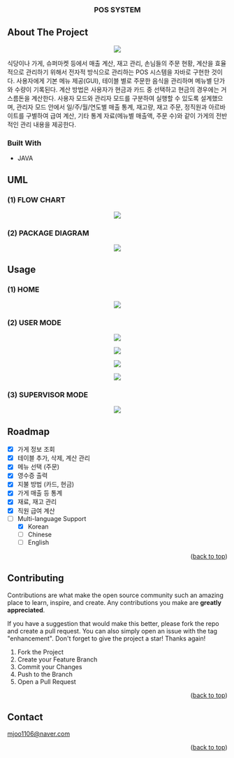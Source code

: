 
<h3 align="center">POS SYSTEM</h3>




## About The Project


<p align="center"><img src="view/pos.png"></p>


 식당이나 가게, 슈퍼마켓 등에서 매출 계산, 재고 관리, 손님들의 주문 현황, 계산을 효율적으로 관리하기 위해서 전자적 방식으로 관리하는 POS 시스템을 자바로 구현한 것이다.
 사용자에게 기본 메뉴 제공(GUI), 테이블 별로 주문한 음식을 관리하며 메뉴별 단가와 수량이 기록된다. 계산 방법은 사용자가 현금과 카드 중 선택하고 현금의 경우에는 거스름돈을 계산한다.
 사용자 모드와 관리자 모드를 구분하여 실행할 수 있도록 설계했으며, 관리자 모드 안에서 일/주/월/연도별 매출 통계, 재고량, 재고 주문, 정직원과 아르바이트를 구별하여 급여 계산, 기타 통계 자료(메뉴별 매출액, 주문 수)와 같이 가게의 전반적인 관리 내용을 제공한다.





### Built With

* JAVA





<!-- USAGE EXAMPLES -->
## UML

### (1) FLOW CHART


<p align="center"><img src="view/flow.png"></p>



### (2) PACKAGE DIAGRAM 


<p align="center"><img src="view/system.png"></p>




## Usage

### (1) HOME


<p align="center"><img src="view/home.png"></p>


### (2) USER MODE


<p align="center"><img src="view/user.png"></p>

<p align="center"><img src="view/menu.png"></p>

<p align="center"><img src="view/add_menu.png"></p>

<p align="center"><img src="view/cal.png"></p>

### (3) SUPERVISOR MODE


<p align="center"><img src="view/man.png"></p>



<!-- ROADMAP -->
## Roadmap

- [x] 가게 정보 조회
- [x] 테이블 추가, 삭제, 계산 관리
- [x] 메뉴 선택 (주문)
- [x] 영수증 출력 
- [x] 지불 방법 (카드, 현금)
- [X] 가게 매출 등 통계
- [X] 재료, 재고 관리
- [X] 직원 급여 계산
- [ ] Multi-language Support
    - [x] Korean
    - [ ] Chinese
    - [ ] English

<p align="right">(<a href="#top">back to top</a>)</p>



<!-- CONTRIBUTING -->
## Contributing

Contributions are what make the open source community such an amazing place to learn, inspire, and create. Any contributions you make are **greatly appreciated**.

If you have a suggestion that would make this better, please fork the repo and create a pull request. You can also simply open an issue with the tag "enhancement".
Don't forget to give the project a star! Thanks again!

1. Fork the Project
2. Create your Feature Branch 
3. Commit your Changes 
4. Push to the Branch
5. Open a Pull Request

<p align="right">(<a href="#top">back to top</a>)</p>







<!-- CONTACT -->
## Contact

mjoo1106@naver.com

<p align="right">(<a href="#top">back to top</a>)</p>





<!-- MARKDOWN LINKS & IMAGES -->

